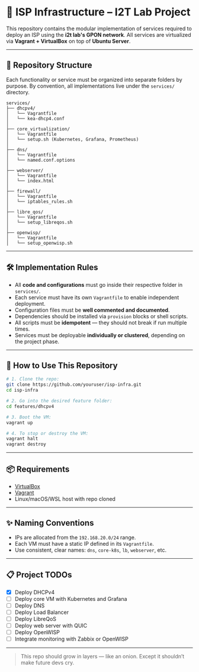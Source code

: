 
# 🧠 ISP Infrastructure – I2T Lab Project

This repository contains the modular implementation of services required to deploy an ISP using the **i2t lab's GPON network**. All services are virtualized via **Vagrant + VirtualBox** on top of **Ubuntu Server**.

---

## 📁 Repository Structure

Each functionality or service must be organized into separate folders by purpose. By convention, all implementations live under the `services/` directory.

```
services/
├── dhcpv4/
│   └── Vagrantfile
│   └── kea-dhcp4.conf
│
├── core_virtualization/
│   └── Vagrantfile
│   └── setup.sh (Kubernetes, Grafana, Prometheus)
│
├── dns/
│   └── Vagrantfile
│   └── named.conf.options
│
├── webserver/
│   └── Vagrantfile
│   └── index.html
│
├── firewall/
│   └── Vagrantfile
│   └── iptables_rules.sh
│
├── libre_qos/
│   └── Vagrantfile
│   └── setup_libreqos.sh
│
├── openwisp/
│   └── Vagrantfile
│   └── setup_openwisp.sh
```

---

## 🛠️ Implementation Rules

- All **code and configurations** must go inside their respective folder in `services/`.
- Each service must have its own `Vagrantfile` to enable independent deployment.
- Configuration files must be **well commented and documented**.
- Dependencies should be installed via `provision` blocks or shell scripts.
- All scripts must be **idempotent** — they should not break if run multiple times.
- Services must be deployable **individually or clustered**, depending on the project phase.

---

## 🚀 How to Use This Repository

```bash
# 1. Clone the repo:
git clone https://github.com/youruser/isp-infra.git
cd isp-infra

# 2. Go into the desired feature folder:
cd features/dhcpv4

# 3. Boot the VM:
vagrant up

# 4. To stop or destroy the VM:
vagrant halt
vagrant destroy
```

---

## 📦 Requirements

- [VirtualBox](https://www.virtualbox.org/)
- [Vagrant](https://www.vagrantup.com/)
- Linux/macOS/WSL host with repo cloned

---

## ✨ Naming Conventions

- IPs are allocated from the `192.168.20.0/24` range.
- Each VM must have a static IP defined in its `Vagrantfile`.
- Use consistent, clear names: `dns`, `core-k8s`, `lb`, `webserver`, etc.

---

## 📋 Project TODOs

- [x] Deploy DHCPv4
- [ ] Deploy core VM with Kubernetes and Grafana
- [ ] Deploy DNS
- [ ] Deploy Load Balancer
- [ ] Deploy LibreQoS
- [ ] Deploy web server with QUIC
- [ ] Deploy OpenWISP
- [ ] Integrate monitoring with Zabbix or OpenWISP

---

> This repo should grow in layers — like an onion. Except it shouldn’t make future devs cry.
